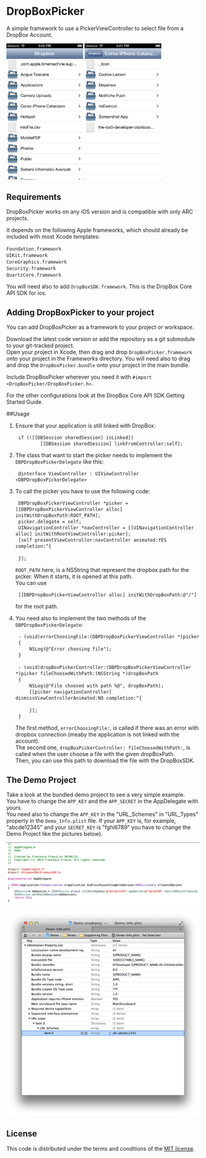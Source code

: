 DropBoxPicker
=============

A simple framework to use a PickerViewController to select file from a DropBox Account.

<p>
<img src="Pictures/Schermata1.png" alt="Picture 1" width="200"/>
<img src="Pictures/Schermata2.png" alt="Picture 2" width="200"/>
</p>

## Requirements

DropBoxPicker works on any iOS version and is compatible with only ARC projects.  

It depends on the following Apple frameworks, which should already be included with most Xcode templates:  

`Foundation.framework`  
`UIKit.framework`  
`CoreGraphics.framework`  
`Security.framework`  
`QuartzCore.framework`

You will need also to add `DropBoxSDK.framework`. This is the DropBox Core API SDK for ios.  

## Adding DropBoxPicker to your project

You can add DropBoxPicker as a framework to your project or workspace.

Download the latest code version or add the repository as a git submodule to your git-tracked project.  
Open your project in Xcode, then drag and drop `DropBoxPicker.framework` onto your project in the Frameworks directory. You will need also to drag and drop the `DropBoxPicker.bundle` onto your project in the main bundle.

Include DropBoxPicker wherever you need it with `#import <DropBoxPicker/DropBoxPicker.h>`.

For the other configurations look at the DropBox Core API SDK Getting Started Guide.

##Usage

1. Ensure that your application is still linked with DropBox:

  		if (![[DBSession sharedSession] isLinked])
				[[DBSession sharedSession] linkFromController:self];

2. The class that want to start the picker needs to implement the `DBPDropBoxPickerDelegate` like this:

		@interface ViewController : UIViewController <DBPDropBoxPickerDelegate>

3. To call the picker you have to use the following code:

		DBPDropBoxPickerViewController *picker = [[DBPDropBoxPickerViewController alloc] initWithDropBoxPath:ROOT_PATH];
		picker.delegate = self;
		UINavigationController *navController = [[UINavigationController alloc] initWithRootViewController:picker];
		[self presentViewController:navController animated:YES completion:^{
		
		}];

	`ROOT_PATH` here, is a NSString that represent the dropbox path for the picker. When it starts, it is opened at this path.  
	You can use  
		
		[[DBPDropBoxPickerViewController alloc] initWithDropBoxPath:@"/"]  

	for the root path.

4. You need also to implement the two methods of the `DBPDropBoxPickerDelegate`:

		- (void)errorChoosingFile:(DBPDropBoxPickerViewController *)picker
		{
			NSLog(@"Error choosing file");
		}

		- (void)dropBoxPickerController:(DBPDropBoxPickerViewController *)picker fileChoosedWithPath:(NSString *)dropBoxPath
		{
			NSLog(@"File choosed with path %@", dropBoxPath);
    		[[picker navigationController] dismissViewControllerAnimated:NO completion:^{
        
    		}];
		}

	The first method, `errorChoosingFile:`, is called if there was an error with dropbox connection (meaby the application is not linked with the account).  
	The second one, `dropBoxPickerController: fileChoosedWithPath:`, is called when the user choose a file with the given dropBoxPath.  
	Then, you can use this path to download the file with the DropBoxSDK.

## The Demo Project
Take a look at the bundled demo project to see a very simple example.  
You have to change the `APP_KEY` and the `APP_SECRET` in the AppDelegate with yours.  
You need also to change the `APP_KEY` in the "URL_Schemes" in "URL_Types" property in the `Demo_Info.plist` file. If your `APP_KEY` is, for example, "abcde12345" and your `SECRET_KEY` is "fghi6789" you have to change the Demo Project like the pictures below).

![Alt text](Pictures/AppDelegate.png "AppDelegate.m")

![Alt text](Pictures/Demo-Info.plist.png "Demo-Info.plist")

## License

This code is distributed under the terms and conditions of the [MIT license](LICENSE). 
